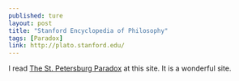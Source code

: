 ```yaml
---
published: ture
layout: post
title: "Stanford Encyclopedia of Philosophy"
tags: [Paradox]
link: http://plato.stanford.edu/
---
```


I read [The St. Petersburg Paradox](http://plato.stanford.edu/entries/paradox-stpetersburg/) at this site. It is a wonderful site.
